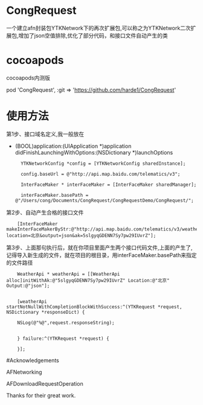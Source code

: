 # CongRequest

 一个建立afn封装包YTKNetwork下的再次扩展包,可以称之为YTKNetwork二次扩展包,增加了json空值排除,优化了部分代码，和接口文件自动产生的类

# cocoapods
cocoapods内测版


pod 'CongRequest', :git => 'https://github.com/harde1/CongRequest'

# 使用方法



第1步、接口域名定义,我一般放在
- (BOOL)application:(UIApplication *)application didFinishLaunchingWithOptions:(NSDictionary *)launchOptions



        YTKNetworkConfig *config = [YTKNetworkConfig sharedInstance];

        config.baseUrl = @"http://api.map.baidu.com/telematics/v3";

        InterFaceMaker * interFaceMaker = [InterFaceMaker sharedManager];

        interFaceMaker.basePath = @"/Users/cong/Documents/CongRequest/CongRequestDemo/CongRequest/";



第2步、自动产生合格的接口文件



        [InterFaceMaker makeInterFaceMakerByStr:@"http://api.map.baidu.com/telematics/v3/weather?location=北京&output=json&ak=5slgyqGDENN7Sy7pw29IUvrZ"];



第3步、上面那句执行后，就在你项目里面产生两个接口代码文件,上面的产生了,记得导入新生成的文件，就在项目的根目录，用interFaceMaker.basePath来指定的文件路径



        WeatherApi * weatherApi = [[WeatherApi alloc]initWithAk:@"5slgyqGDENN7Sy7pw29IUvrZ" Location:@"北京" Output:@"json"];


        [weatherApi startNotNullWithCompletionBlockWithSuccess:^(YTKRequest *request, NSDictionary *responseDict) {

        NSLog(@"%@",request.responseString);


        } failure:^(YTKRequest *request) {

        }];



#Acknowledgements

AFNetworking

AFDownloadRequestOperation


Thanks for their great work.  


